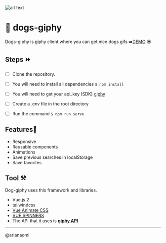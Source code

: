 ![alt text](https://media.giphy.com/media/eYilisUwipOEM/giphy.gif)

# 🐶 dogs-giphy
Dogs-giphy is giphy client where you can get nice dogs gifs ➡️[DEMO](https://dogs-giphy.vercel.app/)  😎 


## Steps ⏩ 


- [ ] Clone the repository.

- [ ] You will need to install all dependencies  `$ npm install`

- [ ] You will need to get your api_key (SDK)   [giphy]( https://developers.giphy.com/)

- [ ] Create a .env file in the root directory

- [ ] Run the command `$ npm run serve`


## Features📝

- Responsive
- Reusable components
- Animations
- Save previous searches in localStorage
- Save favorites

## Tool  ⚒️

Dog-giphy  uses this  framework and libraries.
- Vue.js 2
- tailwindcss
- [Vue Animate CSS](https://jofftiquez.github.io/v-animate-css/)
- [VUE SPINNERS](https://vue-spinners.saeris.io/)
- The API that it uses is **[giphy API]( https://developers.giphy.com/)**

---
@arianaomi

